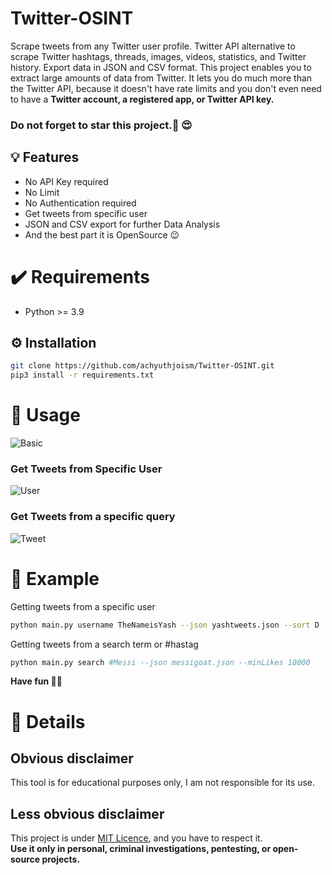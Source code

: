 # Twitter-OSINT
Scrape tweets from any Twitter user profile. Twitter API alternative to scrape Twitter hashtags, threads, images, videos, statistics, 
and Twitter history. Export data in JSON and CSV format. This project enables you to extract large amounts of data from Twitter. 
It lets you do much more than the Twitter API, because it doesn't have rate limits and you don't even need to have a **Twitter account, a registered app, 
or Twitter API key.**

### Do not forget to star this project.🌟 😍

## 💡 Features
- No API Key required 
- No Limit
- No Authentication required
- Get tweets from specific user
- JSON and CSV export for further Data Analysis
- And the best part it is OpenSource 😉

# ✔️ Requirements
- Python >= 3.9

## ⚙ Installation 
```bash
git clone https://github.com/achyuthjoism/Twitter-OSINT.git
pip3 install -r requirements.txt
```

# 💃 Usage
![Basic](https://files.catbox.moe/lawve0.png)
### Get Tweets from Specific User
![User](https://files.catbox.moe/4gn0k9.png)
### Get Tweets from a specific query
![Tweet](https://files.catbox.moe/o5ymt0.png)

# 📙 Example
Getting tweets from a specific user
```Bash
python main.py username TheNameisYash --json yashtweets.json --sort D
```
Getting tweets from a search term or #hastag
```Bash
python main.py search #Messi --json messigoat.json --minLikes 10000
```
**Have fun 🥰💞**

# 📮 Details

## Obvious disclaimer

This tool is for educational purposes only, I am not responsible for its use.

## Less obvious disclaimer

This project is under [MIT Licence](https://choosealicense.com/licenses/mit/), and you have to respect it.\
**Use it only in personal, criminal investigations, pentesting, or open-source projects.**

